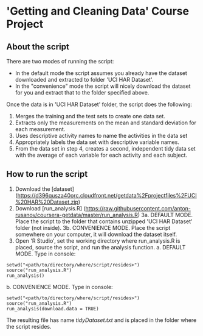 # 'Getting and Cleaning Data' Course Project

## About the script
There are two modes of running the script:
- In the default mode the script assumes you already have the dataset downloaded and extracted to folder 'UCI HAR Dataset'. 
- In the "convenience" mode the script will nicely download the dataset for you and extract that to the folder specified above.

Once the data is in 'UCI HAR Dataset' folder, the script does the following:
1. Merges the training and the test sets to create one data set.
2. Extracts only the measurements on the mean and standard deviation for each measurement. 
3. Uses descriptive activity names to name the activities in the data set
4. Appropriately labels the data set with descriptive variable names. 
5. From the data set in step 4, creates a second, independent tidy data set with the average of each variable for each activity and each subject.

## How to run the script
1. Download the [dataset] (https://d396qusza40orc.cloudfront.net/getdata%2Fprojectfiles%2FUCI%20HAR%20Dataset.zip)
2. Download [run_analysis.R] (https://raw.githubusercontent.com/anton-rusanov/coursera-getdata/master/run_analysis.R)
3a. DEFAULT MODE. Place the script to the folder that contains unzipped 'UCI HAR Dataset' folder (not inside).
3b. CONVENIENCE MODE. Place the script somewhere on your computer, it will download the dataset itself.
4. Open 'R Studio', set the working directory where run_analysis.R is placed, source the script, and run the analysis function. 
a. DEFAULT MODE. 
Type in console:
```
setwd("<path/to/directory/where/script/resides>")
source("run_analysis.R")
run_analysis()
```
b. CONVENIENCE MODE. 
Type in console:
```
setwd("<path/to/directory/where/script/resides>")
source("run_analysis.R")
run_analysis(download.data = TRUE)
```

The resulting file has name *tidyDataset.txt* and is placed in the folder where the script resides.
